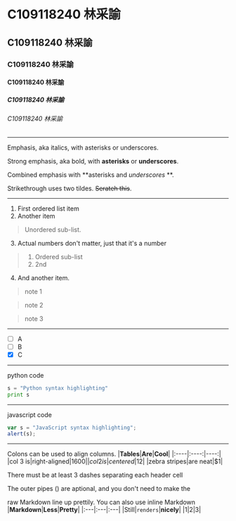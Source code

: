 # C109118240 林采諭
## C109118240 林采諭
### C109118240 林采諭
#### C109118240 林采諭
##### C109118240 林采諭
###### C109118240 林采諭

---

Emphasis, aka italics, with asterisks or underscores.

Strong emphasis, aka bold, with **asterisks** or **underscores**.

Combined emphasis with **asterisks and *underscores* **.

Strikethrough uses two tildes. ~~Serateh this~~.

---

1. First ordered list item
2. Another item
>Unordered sub-list.
3. Actual numbers don't matter, just that it's a number
>1. Ordered sub-list
>2. 2nd
4. And another item.

>note 1

>note 2

>note 3

---

- [ ] A
- [ ] B
- [X] C

---

python code
```python
s = "Python syntax highlighting"
print s
```

---

javascript code
```js
var s = "JavaScript syntax highlighting";
alert(s);
```

---

Colons can be used to align columns.
|**Tables**|**Are**|**Cool**|
|:----|:----:|----:|
|col 3 is|right-aligned|$1600|
|col 2 is|centered|$12|
|zebra stripes|are neat|$1|

There must be at least 3 dashes separating each header cell

The outer pipes () are aptional, and you don't need to make the

raw Markdown line up prettily. You can also use inline Markdown
|**Markdown**|**Less**|**Pretty**|
|:---|:---|:---|
|Still|`renders`|**nicely**|
|1|2|3|
